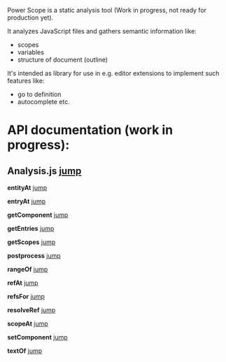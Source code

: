 Power Scope is a static analysis tool (Work in progress, not ready for production yet).

It analyzes JavaScript files and gathers semantic information like:
- scopes
- variables
- structure of document (outline)

It's intended as library for use in e.g. editor extensions to implement such features like:
- go to definition
- autocomplete
etc.

API documentation (work in progress):
===

Analysis.js [jump](analysis.js)
---

**entityAt** [jump](analysis.js#L39)

**entryAt** [jump](analysis.js#L36)

**getComponent** [jump](analysis.js#L18)

**getEntries** [jump](analysis.js#L49)

**getScopes** [jump](analysis.js#L30)

**postprocess** [jump](analysis.js#L50)

**rangeOf** [jump](analysis.js#L48)

**refAt** [jump](analysis.js#L42)

**refsFor** [jump](analysis.js#L47)

**resolveRef** [jump](analysis.js#L46)

**scopeAt** [jump](analysis.js#L33)

**setComponent** [jump](analysis.js#L25)

**textOf** [jump](analysis.js#L45)
